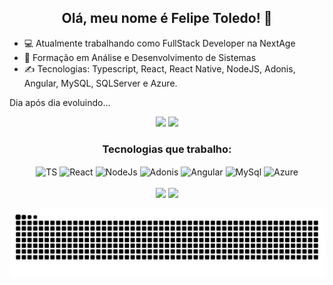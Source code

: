 <h2 align="center">Olá, meu nome é Felipe Toledo! 🖖</h2>

- 💻 Atualmente trabalhando como FullStack Developer na NextAge
- 📕 Formação em Análise e Desenvolvimento de Sistemas
- ✍ Tecnologias: Typescript, React, React Native, NodeJS, Adonis, Angular, MySQL, SQLServer e Azure.

Dia após dia evoluindo...

<div align="center">
  <img height="180em" src="https://github-readme-stats.vercel.app/api?username=felipetoledo88&show_icons=true&theme=midnight-purple&include_all_commits=true&count_private=true"/>
  <img height="180em" src="https://github-readme-stats.vercel.app/api/top-langs/?username=felipetoledo88&layout=compact&langs_count=7&theme=midnight-purple"/>
</div>

<h3 align="center">Tecnologias que trabalho:</h3>
<div align="center">
  <img align="center" alt="TS" height="30" width="40" src="https://cdn.jsdelivr.net/gh/devicons/devicon/icons/typescript/typescript-original.svg"> 
  <img align="center" alt="React" height="30" width="40" src="https://cdn.jsdelivr.net/gh/devicons/devicon/icons/react/react-original.svg">
  <img align="center" alt="NodeJs" height="30" width="40"src="https://cdn.jsdelivr.net/gh/devicons/devicon/icons/nodejs/nodejs-original.svg"/>        
  <img align="center" alt="Adonis" height="30" width="40"src="https://cdn.jsdelivr.net/gh/devicons/devicon/icons/adonisjs/adonisjs-original.svg" />
  <img align="center" alt="Angular" height="30" width="40" src="https://cdn.jsdelivr.net/gh/devicons/devicon/icons/angularjs/angularjs-original.svg"/>
  <img align="center" alt="MySql" height="30" width="40" src="https://cdn.jsdelivr.net/gh/devicons/devicon/icons/mysql/mysql-original.svg">    
  <img align="center" alt="Azure" height="30" width="40"src="https://cdn.jsdelivr.net/gh/devicons/devicon/icons/azure/azure-original.svg">    
</div>

<br>
<div align="center">
  <a href="mailto:felipetoledo88@gmail.com"><img src="https://img.shields.io/badge/-Gmail-%23333?style=for-the-badge&logo=gmail&logoColor=white" target="_blank"></a>
  <a href="https://www.linkedin.com/in/felipe-toledo-25502a1a1/" target="_blank"><img src="https://img.shields.io/badge/-LinkedIn-%230077B5?style=for-the-badge&logo=linkedin&logoColor=white" target="_blank"></a> 
</div>

 ![Snake animation](https://github.com/felipetoledo88/felipetoledo88/blob/output/github-contribution-grid-snake.svg)
